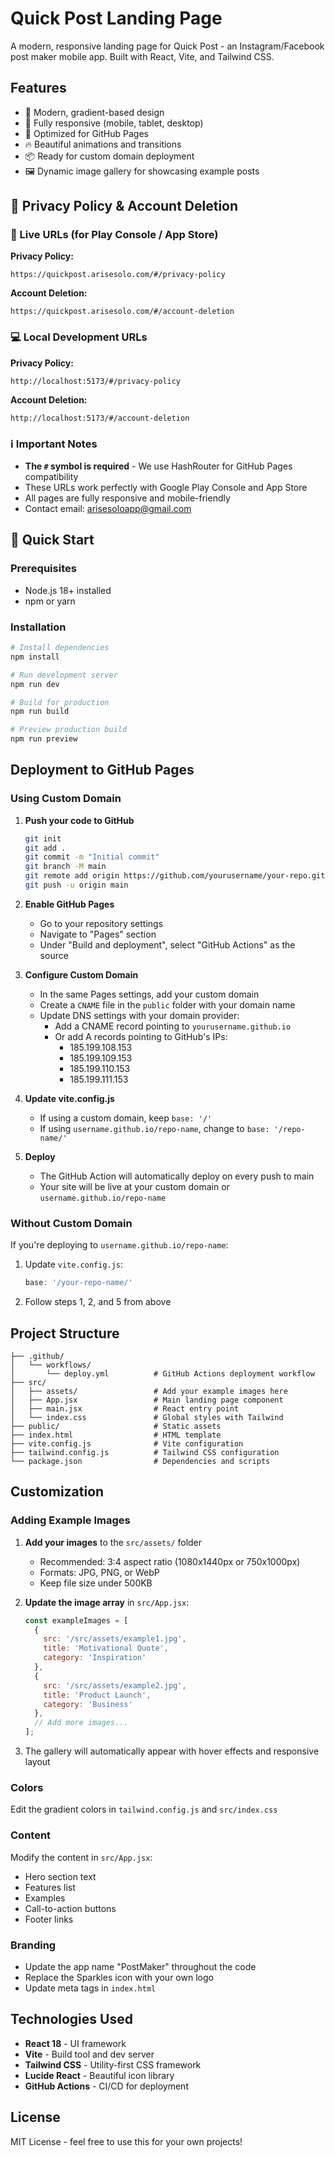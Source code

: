 # Quick Post Landing Page

A modern, responsive landing page for Quick Post - an Instagram/Facebook post maker mobile app. Built with React, Vite, and Tailwind CSS.

## Features

- 🎨 Modern, gradient-based design
- 📱 Fully responsive (mobile, tablet, desktop)
- 🎯 Optimized for GitHub Pages
- 🔥 Beautiful animations and transitions
- 📦 Ready for custom domain deployment
- 🖼️ Dynamic image gallery for showcasing example posts

## 📄 Privacy Policy & Account Deletion

### 🔗 Live URLs (for Play Console / App Store)

**Privacy Policy:**
```
https://quickpost.arisesolo.com/#/privacy-policy
```

**Account Deletion:**
```
https://quickpost.arisesolo.com/#/account-deletion
```

### 💻 Local Development URLs

**Privacy Policy:**
```
http://localhost:5173/#/privacy-policy
```

**Account Deletion:**
```
http://localhost:5173/#/account-deletion
```

### ℹ️ Important Notes
- **The `#` symbol is required** - We use HashRouter for GitHub Pages compatibility
- These URLs work perfectly with Google Play Console and App Store
- All pages are fully responsive and mobile-friendly
- Contact email: arisesoloapp@gmail.com

## 🚀 Quick Start

### Prerequisites

- Node.js 18+ installed
- npm or yarn
### Installation

```bash
# Install dependencies
npm install

# Run development server
npm run dev

# Build for production
npm run build

# Preview production build
npm run preview
```

## Deployment to GitHub Pages

### Using Custom Domain

1. **Push your code to GitHub**
   ```bash
   git init
   git add .
   git commit -m "Initial commit"
   git branch -M main
   git remote add origin https://github.com/yourusername/your-repo.git
   git push -u origin main
   ```

2. **Enable GitHub Pages**
   - Go to your repository settings
   - Navigate to "Pages" section
   - Under "Build and deployment", select "GitHub Actions" as the source

3. **Configure Custom Domain**
   - In the same Pages settings, add your custom domain
   - Create a `CNAME` file in the `public` folder with your domain name
   - Update DNS settings with your domain provider:
     - Add a CNAME record pointing to `yourusername.github.io`
     - Or add A records pointing to GitHub's IPs:
       - 185.199.108.153
       - 185.199.109.153
       - 185.199.110.153
       - 185.199.111.153

4. **Update vite.config.js**
   - If using a custom domain, keep `base: '/'`
   - If using `username.github.io/repo-name`, change to `base: '/repo-name/'`

5. **Deploy**
   - The GitHub Action will automatically deploy on every push to main
   - Your site will be live at your custom domain or `username.github.io/repo-name`

### Without Custom Domain

If you're deploying to `username.github.io/repo-name`:

1. Update `vite.config.js`:
   ```js
   base: '/your-repo-name/'
   ```

2. Follow steps 1, 2, and 5 from above

## Project Structure

```
├── .github/
│   └── workflows/
│       └── deploy.yml          # GitHub Actions deployment workflow
├── src/
│   ├── assets/                 # Add your example images here
│   ├── App.jsx                 # Main landing page component
│   ├── main.jsx                # React entry point
│   └── index.css               # Global styles with Tailwind
├── public/                     # Static assets
├── index.html                  # HTML template
├── vite.config.js              # Vite configuration
├── tailwind.config.js          # Tailwind CSS configuration
└── package.json                # Dependencies and scripts
```

## Customization

### Adding Example Images

1. **Add your images** to the `src/assets/` folder
   - Recommended: 3:4 aspect ratio (1080x1440px or 750x1000px)
   - Formats: JPG, PNG, or WebP
   - Keep file size under 500KB

2. **Update the image array** in `src/App.jsx`:
   ```javascript
   const exampleImages = [
     { 
       src: '/src/assets/example1.jpg', 
       title: 'Motivational Quote', 
       category: 'Inspiration' 
     },
     { 
       src: '/src/assets/example2.jpg', 
       title: 'Product Launch', 
       category: 'Business' 
     },
     // Add more images...
   ];
   ```

3. The gallery will automatically appear with hover effects and responsive layout

### Colors
Edit the gradient colors in `tailwind.config.js` and `src/index.css`

### Content
Modify the content in `src/App.jsx`:
- Hero section text
- Features list
- Examples
- Call-to-action buttons
- Footer links

### Branding
- Update the app name "PostMaker" throughout the code
- Replace the Sparkles icon with your own logo
- Update meta tags in `index.html`

## Technologies Used

- **React 18** - UI framework
- **Vite** - Build tool and dev server
- **Tailwind CSS** - Utility-first CSS framework
- **Lucide React** - Beautiful icon library
- **GitHub Actions** - CI/CD for deployment

## License

MIT License - feel free to use this for your own projects!
